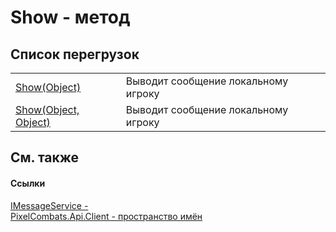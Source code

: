 # Show - метод


## Список перегрузок
<table>
<tr>
<td><a href="86b340a7-2e37-5a39-368c-7de5b0bf300f">Show(Object)</a></td>
<td>Выводит сообщение локальному игроку</td></tr>
<tr>
<td><a href="c74fc0c3-d4d7-949d-2b5c-bf0c06cdee9e">Show(Object, Object)</a></td>
<td>Выводит сообщение локальному игроку</td></tr>
</table>

## См. также


#### Ссылки
<a href="a247824a-d21f-50a0-84c1-5649f849f272">IMessageService - </a>  
<a href="0bc5bced-b862-6ec1-859b-5f3a1a1a4e37">PixelCombats.Api.Client - пространство имён</a>  
